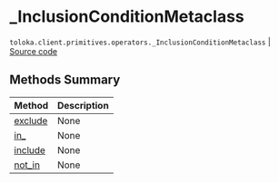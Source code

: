 # _InclusionConditionMetaclass
`toloka.client.primitives.operators._InclusionConditionMetaclass` | [Source code](https://github.com/Toloka/toloka-kit/blob/v1.2.1/src/client/primitives/operators.py#L105)

## Methods Summary

| Method | Description |
| :------| :-----------|
[exclude](toloka.client.primitives.operators._InclusionConditionMetaclass.exclude.md)| None
[in_](toloka.client.primitives.operators._InclusionConditionMetaclass.include.md)| None
[include](toloka.client.primitives.operators._InclusionConditionMetaclass.include.md)| None
[not_in](toloka.client.primitives.operators._InclusionConditionMetaclass.exclude.md)| None
